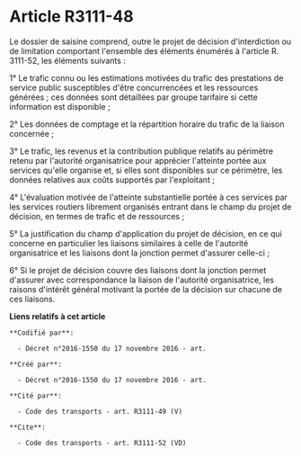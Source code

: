# Article R3111-48

Le dossier de saisine comprend, outre le projet de décision d'interdiction ou de limitation comportant l'ensemble des
éléments énumérés à l'article R. 3111-52, les éléments suivants : 

1° Le trafic connu ou les estimations motivées du trafic des prestations de service public susceptibles d'être concurrencées
et les ressources générées ; ces données sont détaillées par groupe tarifaire si cette information est disponible ; 

2° Les données de comptage et la répartition horaire du trafic de la liaison concernée ; 

3° Le trafic, les revenus et la contribution publique relatifs au périmètre retenu par l'autorité organisatrice pour
apprécier l'atteinte portée aux services qu'elle organise et, si elles sont disponibles sur ce périmètre, les données
relatives aux coûts supportés par l'exploitant ; 

4° L'évaluation motivée de l'atteinte substantielle portée à ces services par les services routiers librement organisés
entrant dans le champ du projet de décision, en termes de trafic et de ressources ; 

5° La justification du champ d'application du projet de décision, en ce qui concerne en particulier les liaisons similaires à
celle de l'autorité organisatrice et les liaisons dont la jonction permet d'assurer celle-ci ; 

6° Si le projet de décision couvre des liaisons dont la jonction permet d'assurer avec correspondance la liaison de
l'autorité organisatrice, les raisons d'intérêt général motivant la portée de la décision sur chacune de ces liaisons.

**Liens relatifs à cet article**

	**Codifié par**:

	  - Décret n°2016-1550 du 17 novembre 2016 - art.

	**Créé par**:

	  - Décret n°2016-1550 du 17 novembre 2016 - art.

	**Cité par**:

	  - Code des transports - art. R3111-49 (V)

	**Cite**:

	  - Code des transports - art. R3111-52 (VD)
